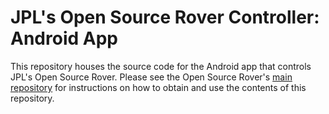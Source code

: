 # JPL's Open Source Rover Controller: Android App
This repository houses the source code for the Android app that controls JPL's Open Source Rover.  Please see the Open Source Rover's [main repository](https://github.com/nasa-jpl/open-source-rover) for instructions on how to obtain and use the contents of this repository.
